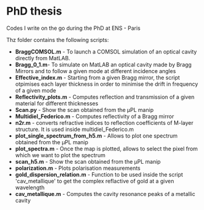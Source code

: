 # PhD thesis
Codes I write on the go during the PhD at ENS - Paris

Thz folder contains the following scripts:
* **BraggCOMSOL.m** - To launch a COMSOL simulation of an optical cavity directly from MatLAB. 
* **Bragg_0_1.m**- To simulate on MatLAB an optical cavity made by Bragg Mirrors and to follow a given mode at different incidence angles
* **Effective_index.m** - Starting from a given Bragg mirror, the script otpimises each layer thickness in order to minimise the drift in frequency of a given mode
* **Reflectivity_plots.m** - Computes reflection and transmission of a given material for different thicknesses
* **Scan.py** - Show the scan obtained from the µPL manip
* **Multidiel_Federico.m** - Computes reflectivity of a Bragg mirror 
* **n2r.m** - converts refractive indices to reflection coefficients of M-layer structure. It is used inside multidiel_Federico.m
* **plot_single_spectrum_from_h5.m** - Allows to plot one spectrum obtained from the µPL manip
* **plot_spectra.m** - Once the map is plotted, allows to select the pixel from which we want to plot the spectrum
* **scan_h5.m** -  Show the scan obtained from the µPL manip
* **polarization.m** - Plots polarisation measurements 
* **gold_dispersion_relation.m** - Function to be used inside the script 'cav_metallique' to get the complex reflactive of gold at a given wavelength
* **cav_metallique.m** - Computes the cavity resonance peaks of a metallic cavity
